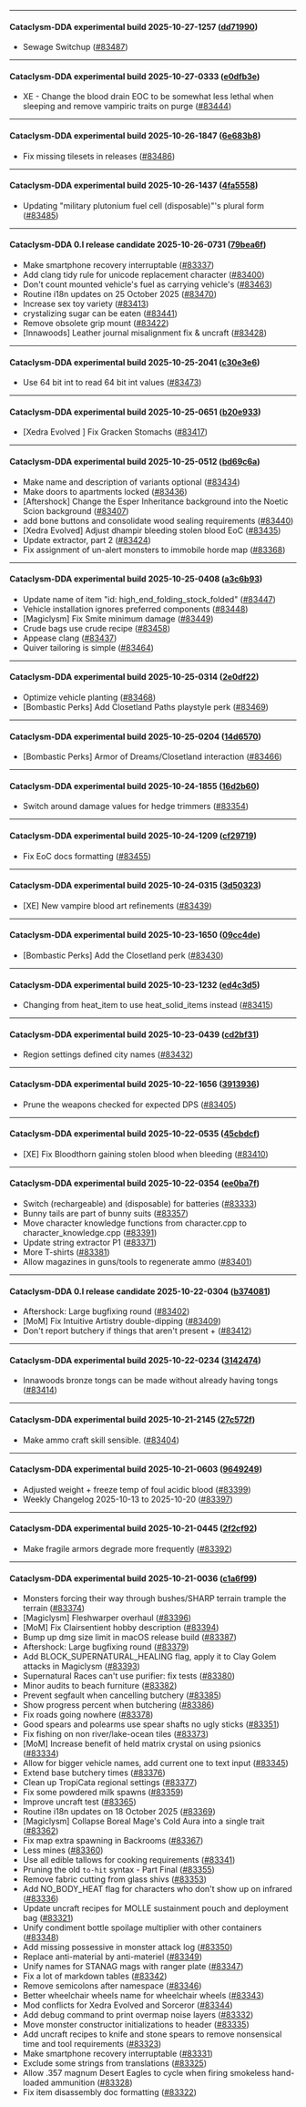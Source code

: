 
---

#### Cataclysm-DDA experimental build 2025-10-27-1257 ([dd71990](https://github.com/CleverRaven/Cataclysm-DDA/releases/tag/cdda-experimental-2025-10-27-1257))

* Sewage Switchup ([#83487](https://github.com/CleverRaven/Cataclysm-DDA/pull/83487))

---

#### Cataclysm-DDA experimental build 2025-10-27-0333 ([e0dfb3e](https://github.com/CleverRaven/Cataclysm-DDA/releases/tag/cdda-experimental-2025-10-27-0333))

* XE - Change the blood drain EOC to be somewhat less lethal when sleeping and remove vampiric traits on purge ([#83444](https://github.com/CleverRaven/Cataclysm-DDA/pull/83444))

---

#### Cataclysm-DDA experimental build 2025-10-26-1847 ([6e683b8](https://github.com/CleverRaven/Cataclysm-DDA/releases/tag/cdda-experimental-2025-10-26-1847))

* Fix missing tilesets in releases ([#83486](https://github.com/CleverRaven/Cataclysm-DDA/pull/83486))

---

#### Cataclysm-DDA experimental build 2025-10-26-1437 ([4fa5558](https://github.com/CleverRaven/Cataclysm-DDA/releases/tag/cdda-experimental-2025-10-26-1437))

* Updating "military plutonium fuel cell (disposable)"'s plural form ([#83485](https://github.com/CleverRaven/Cataclysm-DDA/pull/83485))

---

#### Cataclysm-DDA 0.I release candidate 2025-10-26-0731 ([79bea6f](https://github.com/CleverRaven/Cataclysm-DDA/releases/tag/cdda-0.I-2025-10-26-0731))

* Make smartphone recovery interruptable ([#83337](https://github.com/CleverRaven/Cataclysm-DDA/pull/83337))
* Add clang tidy rule for unicode replacement character ([#83400](https://github.com/CleverRaven/Cataclysm-DDA/pull/83400))
* Don't count mounted vehicle's fuel as carrying vehicle's ([#83463](https://github.com/CleverRaven/Cataclysm-DDA/pull/83463))
* Routine i18n updates on 25 October 2025 ([#83470](https://github.com/CleverRaven/Cataclysm-DDA/pull/83470))
* Increase sex toy variety ([#83413](https://github.com/CleverRaven/Cataclysm-DDA/pull/83413))
* crystalizing sugar can be eaten ([#83441](https://github.com/CleverRaven/Cataclysm-DDA/pull/83441))
* Remove obsolete grip mount ([#83422](https://github.com/CleverRaven/Cataclysm-DDA/pull/83422))
* [Innawoods] Leather journal misalignment fix & uncraft ([#83428](https://github.com/CleverRaven/Cataclysm-DDA/pull/83428))

---

#### Cataclysm-DDA experimental build 2025-10-25-2041 ([c30e3e6](https://github.com/CleverRaven/Cataclysm-DDA/releases/tag/cdda-experimental-2025-10-25-2041))

* Use 64 bit int to read 64 bit int values ([#83473](https://github.com/CleverRaven/Cataclysm-DDA/pull/83473))

---

#### Cataclysm-DDA experimental build 2025-10-25-0651 ([b20e933](https://github.com/CleverRaven/Cataclysm-DDA/releases/tag/cdda-experimental-2025-10-25-0651))

* [Xedra Evolved ] Fix Gracken Stomachs ([#83417](https://github.com/CleverRaven/Cataclysm-DDA/pull/83417))

---

#### Cataclysm-DDA experimental build 2025-10-25-0512 ([bd69c6a](https://github.com/CleverRaven/Cataclysm-DDA/releases/tag/cdda-experimental-2025-10-25-0512))

* Make name and description of variants optional ([#83434](https://github.com/CleverRaven/Cataclysm-DDA/pull/83434))
* Make doors to apartments locked ([#83436](https://github.com/CleverRaven/Cataclysm-DDA/pull/83436))
* [Aftershock] Change the Esper Inheritance background into the Noetic Scion background ([#83407](https://github.com/CleverRaven/Cataclysm-DDA/pull/83407))
* add bone buttons and consolidate wood sealing requirements ([#83440](https://github.com/CleverRaven/Cataclysm-DDA/pull/83440))
* [Xedra Evolved] Adjust dhampir bleeding stolen blood EoC ([#83435](https://github.com/CleverRaven/Cataclysm-DDA/pull/83435))
* Update extractor, part 2 ([#83424](https://github.com/CleverRaven/Cataclysm-DDA/pull/83424))
* Fix assignment of un-alert monsters to immobile horde map ([#83368](https://github.com/CleverRaven/Cataclysm-DDA/pull/83368))

---

#### Cataclysm-DDA experimental build 2025-10-25-0408 ([a3c6b93](https://github.com/CleverRaven/Cataclysm-DDA/releases/tag/cdda-experimental-2025-10-25-0408))

* Update name of item "id: high_end_folding_stock_folded" ([#83447](https://github.com/CleverRaven/Cataclysm-DDA/pull/83447))
* Vehicle installation ignores preferred components ([#83448](https://github.com/CleverRaven/Cataclysm-DDA/pull/83448))
* [Magiclysm] Fix Smite minimum damage ([#83449](https://github.com/CleverRaven/Cataclysm-DDA/pull/83449))
* Crude bags use crude recipe ([#83458](https://github.com/CleverRaven/Cataclysm-DDA/pull/83458))
* Appease clang ([#83437](https://github.com/CleverRaven/Cataclysm-DDA/pull/83437))
* Quiver tailoring is simple ([#83464](https://github.com/CleverRaven/Cataclysm-DDA/pull/83464))

---

#### Cataclysm-DDA experimental build 2025-10-25-0314 ([2e0df22](https://github.com/CleverRaven/Cataclysm-DDA/releases/tag/cdda-experimental-2025-10-25-0314))

* Optimize vehicle planting ([#83468](https://github.com/CleverRaven/Cataclysm-DDA/pull/83468))
* [Bombastic Perks] Add Closetland Paths playstyle perk ([#83469](https://github.com/CleverRaven/Cataclysm-DDA/pull/83469))

---

#### Cataclysm-DDA experimental build 2025-10-25-0204 ([14d6570](https://github.com/CleverRaven/Cataclysm-DDA/releases/tag/cdda-experimental-2025-10-25-0204))

* [Bombastic Perks] Armor of Dreams/Closetland interaction ([#83466](https://github.com/CleverRaven/Cataclysm-DDA/pull/83466))

---

#### Cataclysm-DDA experimental build 2025-10-24-1855 ([16d2b60](https://github.com/CleverRaven/Cataclysm-DDA/releases/tag/cdda-experimental-2025-10-24-1855))

* Switch around damage values for hedge trimmers ([#83354](https://github.com/CleverRaven/Cataclysm-DDA/pull/83354))

---

#### Cataclysm-DDA experimental build 2025-10-24-1209 ([cf29719](https://github.com/CleverRaven/Cataclysm-DDA/releases/tag/cdda-experimental-2025-10-24-1209))

* Fix EoC docs formatting ([#83455](https://github.com/CleverRaven/Cataclysm-DDA/pull/83455))

---

#### Cataclysm-DDA experimental build 2025-10-24-0315 ([3d50323](https://github.com/CleverRaven/Cataclysm-DDA/releases/tag/cdda-experimental-2025-10-24-0315))

* [XE] New vampire blood art refinements ([#83439](https://github.com/CleverRaven/Cataclysm-DDA/pull/83439))

---

#### Cataclysm-DDA experimental build 2025-10-23-1650 ([09cc4de](https://github.com/CleverRaven/Cataclysm-DDA/releases/tag/cdda-experimental-2025-10-23-1650))

* [Bombastic Perks] Add the Closetland perk ([#83430](https://github.com/CleverRaven/Cataclysm-DDA/pull/83430))

---

#### Cataclysm-DDA experimental build 2025-10-23-1232 ([ed4c3d5](https://github.com/CleverRaven/Cataclysm-DDA/releases/tag/cdda-experimental-2025-10-23-1232))

* Changing from heat_item to use heat_solid_items instead ([#83415](https://github.com/CleverRaven/Cataclysm-DDA/pull/83415))

---

#### Cataclysm-DDA experimental build 2025-10-23-0439 ([cd2bf31](https://github.com/CleverRaven/Cataclysm-DDA/releases/tag/cdda-experimental-2025-10-23-0439))

* Region settings defined city names ([#83432](https://github.com/CleverRaven/Cataclysm-DDA/pull/83432))

---

#### Cataclysm-DDA experimental build 2025-10-22-1656 ([3913936](https://github.com/CleverRaven/Cataclysm-DDA/releases/tag/cdda-experimental-2025-10-22-1656))

* Prune the weapons checked for expected DPS ([#83405](https://github.com/CleverRaven/Cataclysm-DDA/pull/83405))

---

#### Cataclysm-DDA experimental build 2025-10-22-0535 ([45cbdcf](https://github.com/CleverRaven/Cataclysm-DDA/releases/tag/cdda-experimental-2025-10-22-0535))

* [XE] Fix Bloodthorn gaining stolen blood when bleeding ([#83410](https://github.com/CleverRaven/Cataclysm-DDA/pull/83410))

---

#### Cataclysm-DDA experimental build 2025-10-22-0354 ([ee0ba7f](https://github.com/CleverRaven/Cataclysm-DDA/releases/tag/cdda-experimental-2025-10-22-0354))

* Switch (rechargeable) and (disposable) for batteries ([#83333](https://github.com/CleverRaven/Cataclysm-DDA/pull/83333))
* Bunny tails are part of bunny suits ([#83357](https://github.com/CleverRaven/Cataclysm-DDA/pull/83357))
* Move character knowledge functions from character.cpp to character_knowledge.cpp ([#83391](https://github.com/CleverRaven/Cataclysm-DDA/pull/83391))
* Update string extractor P1 ([#83371](https://github.com/CleverRaven/Cataclysm-DDA/pull/83371))
* More T-shirts ([#83381](https://github.com/CleverRaven/Cataclysm-DDA/pull/83381))
* Allow magazines in guns/tools to regenerate ammo ([#83401](https://github.com/CleverRaven/Cataclysm-DDA/pull/83401))

---

#### Cataclysm-DDA 0.I release candidate 2025-10-22-0304 ([b374081](https://github.com/CleverRaven/Cataclysm-DDA/releases/tag/cdda-0.I-2025-10-22-0304))

* Aftershock: Large bugfixing round ([#83402](https://github.com/CleverRaven/Cataclysm-DDA/pull/83402))
* [MoM] Fix Intuitive Artistry double-dipping ([#83409](https://github.com/CleverRaven/Cataclysm-DDA/pull/83409))
* Don't report butchery if things that aren't present + ([#83412](https://github.com/CleverRaven/Cataclysm-DDA/pull/83412))

---

#### Cataclysm-DDA experimental build 2025-10-22-0234 ([3142474](https://github.com/CleverRaven/Cataclysm-DDA/releases/tag/cdda-experimental-2025-10-22-0234))

* Innawoods bronze tongs can be made without already having tongs ([#83414](https://github.com/CleverRaven/Cataclysm-DDA/pull/83414))

---

#### Cataclysm-DDA experimental build 2025-10-21-2145 ([27c572f](https://github.com/CleverRaven/Cataclysm-DDA/releases/tag/cdda-experimental-2025-10-21-2145))

* Make ammo craft skill sensible.  ([#83404](https://github.com/CleverRaven/Cataclysm-DDA/pull/83404))

---

#### Cataclysm-DDA experimental build 2025-10-21-0603 ([9649249](https://github.com/CleverRaven/Cataclysm-DDA/releases/tag/cdda-experimental-2025-10-21-0603))

* Adjusted weight + freeze temp of foul acidic blood ([#83399](https://github.com/CleverRaven/Cataclysm-DDA/pull/83399))
* Weekly Changelog 2025-10-13 to 2025-10-20 ([#83397](https://github.com/CleverRaven/Cataclysm-DDA/pull/83397))

---

#### Cataclysm-DDA experimental build 2025-10-21-0445 ([2f2cf92](https://github.com/CleverRaven/Cataclysm-DDA/releases/tag/cdda-experimental-2025-10-21-0445))

* Make fragile armors degrade more frequently ([#83392](https://github.com/CleverRaven/Cataclysm-DDA/pull/83392))

---

#### Cataclysm-DDA experimental build 2025-10-21-0036 ([c1a6f99](https://github.com/CleverRaven/Cataclysm-DDA/releases/tag/cdda-experimental-2025-10-21-0036))

* Monsters forcing their way through bushes/SHARP terrain trample the terrain ([#83374](https://github.com/CleverRaven/Cataclysm-DDA/pull/83374))
* [Magiclysm] Fleshwarper overhaul ([#83396](https://github.com/CleverRaven/Cataclysm-DDA/pull/83396))
* [MoM] Fix Clairsentient hobby description ([#83394](https://github.com/CleverRaven/Cataclysm-DDA/pull/83394))
* Bump up dmg size limit in macOS release build ([#83387](https://github.com/CleverRaven/Cataclysm-DDA/pull/83387))
* Aftershock: Large bugfixing round ([#83379](https://github.com/CleverRaven/Cataclysm-DDA/pull/83379))
* Add BLOCK_SUPERNATURAL_HEALING flag, apply it to Clay Golem attacks in Magiclysm ([#83393](https://github.com/CleverRaven/Cataclysm-DDA/pull/83393))
* Supernatural Races can't use purifier: fix tests ([#83380](https://github.com/CleverRaven/Cataclysm-DDA/pull/83380))
* Minor audits to beach furniture ([#83382](https://github.com/CleverRaven/Cataclysm-DDA/pull/83382))
* Prevent segfault when cancelling butchery ([#83385](https://github.com/CleverRaven/Cataclysm-DDA/pull/83385))
* Show progress percent when butchering ([#83386](https://github.com/CleverRaven/Cataclysm-DDA/pull/83386))
* Fix roads going nowhere ([#83378](https://github.com/CleverRaven/Cataclysm-DDA/pull/83378))
* Good spears and polearms use spear shafts no ugly sticks ([#83351](https://github.com/CleverRaven/Cataclysm-DDA/pull/83351))
* Fix fishing on non river/lake-ocean tiles ([#83373](https://github.com/CleverRaven/Cataclysm-DDA/pull/83373))
* [MoM] Increase benefit of held matrix crystal on using psionics ([#83334](https://github.com/CleverRaven/Cataclysm-DDA/pull/83334))
* Allow for bigger vehicle names, add current one to text input ([#83345](https://github.com/CleverRaven/Cataclysm-DDA/pull/83345))
* Extend base butchery times ([#83376](https://github.com/CleverRaven/Cataclysm-DDA/pull/83376))
* Clean up TropiCata regional settings ([#83377](https://github.com/CleverRaven/Cataclysm-DDA/pull/83377))
* Fix some powdered milk spawns ([#83359](https://github.com/CleverRaven/Cataclysm-DDA/pull/83359))
* Improve uncraft test ([#83365](https://github.com/CleverRaven/Cataclysm-DDA/pull/83365))
* Routine i18n updates on 18 October 2025 ([#83369](https://github.com/CleverRaven/Cataclysm-DDA/pull/83369))
* [Magiclysm] Collapse Boreal Mage's Cold Aura into a single trait ([#83362](https://github.com/CleverRaven/Cataclysm-DDA/pull/83362))
* Fix map extra spawning in Backrooms ([#83367](https://github.com/CleverRaven/Cataclysm-DDA/pull/83367))
* Less mines ([#83360](https://github.com/CleverRaven/Cataclysm-DDA/pull/83360))
* Use all edible tallows for cooking requirements ([#83341](https://github.com/CleverRaven/Cataclysm-DDA/pull/83341))
* Pruning the old ``to-hit`` syntax - Part Final ([#83355](https://github.com/CleverRaven/Cataclysm-DDA/pull/83355))
* Remove fabric cutting from glass shivs ([#83353](https://github.com/CleverRaven/Cataclysm-DDA/pull/83353))
* Add NO_BODY_HEAT flag for characters who don't show up on infrared ([#83336](https://github.com/CleverRaven/Cataclysm-DDA/pull/83336))
* Update uncraft recipes for MOLLE sustainment pouch and deployment bag ([#83321](https://github.com/CleverRaven/Cataclysm-DDA/pull/83321))
* Unify condiment bottle spoilage multiplier with other containers ([#83348](https://github.com/CleverRaven/Cataclysm-DDA/pull/83348))
* Add missing possessive in monster attack log ([#83350](https://github.com/CleverRaven/Cataclysm-DDA/pull/83350))
* Replace anti-material by anti-materiel ([#83349](https://github.com/CleverRaven/Cataclysm-DDA/pull/83349))
* Unify names for STANAG mags with ranger plate ([#83347](https://github.com/CleverRaven/Cataclysm-DDA/pull/83347))
* Fix a lot of markdown tables ([#83342](https://github.com/CleverRaven/Cataclysm-DDA/pull/83342))
* Remove semicolons after namespace ([#83346](https://github.com/CleverRaven/Cataclysm-DDA/pull/83346))
* Better wheelchair wheels name for wheelchair wheels ([#83343](https://github.com/CleverRaven/Cataclysm-DDA/pull/83343))
* Mod conflicts for Xedra Evolved and Sorceror ([#83344](https://github.com/CleverRaven/Cataclysm-DDA/pull/83344))
* Add debug command to print overmap noise layers ([#83332](https://github.com/CleverRaven/Cataclysm-DDA/pull/83332))
* Move monster constructor initializations to header ([#83335](https://github.com/CleverRaven/Cataclysm-DDA/pull/83335))
* Add uncraft recipes to knife and stone spears to remove nonsensical time and tool requirements ([#83323](https://github.com/CleverRaven/Cataclysm-DDA/pull/83323))
* Make smartphone recovery interruptable ([#83331](https://github.com/CleverRaven/Cataclysm-DDA/pull/83331))
* Exclude some strings from translations ([#83325](https://github.com/CleverRaven/Cataclysm-DDA/pull/83325))
* Allow .357 magnum Desert Eagles to cycle when firing smokeless hand-loaded ammunition ([#83328](https://github.com/CleverRaven/Cataclysm-DDA/pull/83328))
* Fix item disassembly doc formatting ([#83322](https://github.com/CleverRaven/Cataclysm-DDA/pull/83322))
